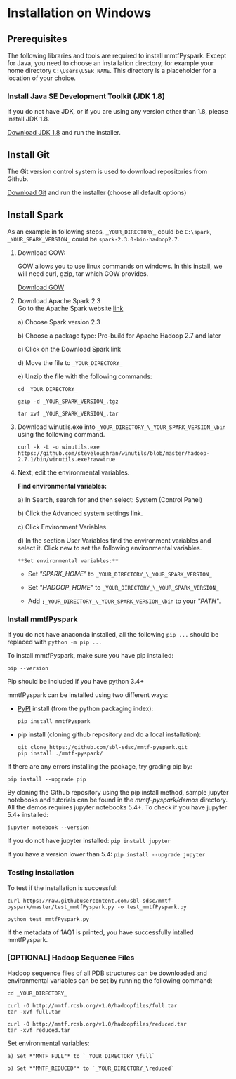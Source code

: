 # Installation on Windows

## Prerequisites
The following libraries and tools are required to install mmtfPyspark. Except for Java, you need to choose an installation directory, for example your home directory `C:\Users\USER_NAME`. This directory is a placeholder for a location of your choice.


### Install Java SE Development Toolkit (JDK 1.8)
If you do not have JDK, or if you are using any version other than 1.8, please install JDK 1.8.

[Download JDK 1.8](http://www.oracle.com/technetwork/java/javase/downloads/jdk8-downloads-2133151.html) and run the installer.


## Install Git
The Git version control system is used to download repositories from Github.

[Download Git](https://github.com/git-for-windows/git/releases/download/v2.16.1.windows.1/Git-2.16.1-64-bit.exe) and run the installer (choose all default options)


## Install Spark

As an example in following steps, `_YOUR_DIRECTORY_` could be `C:\spark`, `_YOUR_SPARK_VERSION_` could be `spark-2.3.0-bin-hadoop2.7`.

1.  Download GOW:

    GOW allows you to use linux commands on windows. In this install, we will need curl, gzip, tar which GOW provides.

    [Download GOW](https://github.com/bmatzelle/gow/releases/download/v0.8.0/Gow-0.8.0.exe)

2. Download Apache Spark 2.3  
    Go to the Apache Spark website [link](http://spark.apache.org/downloads.html)

    a) Choose Spark version 2.3

    b) Choose a package type: Pre-build for Apache Hadoop 2.7 and later

    c) Click on the Download Spark link

    d) Move the file to `_YOUR_DIRECTORY_`

    e) Unzip the file with the following commands:

    ```
    cd _YOUR_DIRECTORY_

    gzip -d _YOUR_SPARK_VERSION_.tgz

    tar xvf _YOUR_SPARK_VERSION_.tar
    ```

3.  Download winutils.exe into `_YOUR_DIRECTORY_\_YOUR_SPARK_VERSION_\bin` using the following command.

    ```
    curl -k -L -o winutils.exe https://github.com/steveloughran/winutils/blob/master/hadoop-2.7.1/bin/winutils.exe?raw=true
    ```

4.  Next, edit the environmental variables.

    **Find environmental variables:**

	a) In Search, search for and then select: System (Control Panel)

	b) Click the Advanced system settings link.

	c) Click Environment Variables.

	d) In the section User Variables find the environment variables and select it. Click new to set the following environmental variables.

        **Set environmental variables:**

	   * Set *"SPARK_HOME"* to `_YOUR_DIRECTORY_\_YOUR_SPARK_VERSION_`

       * Set *"HADOOP_HOME"* to `_YOUR_DIRECTORY_\_YOUR_SPARK_VERSION_`

       * Add `;_YOUR_DIRECTORY_\_YOUR_SPARK_VERSION_\bin` to your *"PATH"*.


### Install mmtfPyspark
If you do not have anaconda installed, all the following `pip ...` should be replaced with `python -m pip ...`

To install mmtfPyspark, make sure you have pip installed:

```
pip --version
```

Pip should be included if you have python 3.4+

mmtfPyspark can be installed using two different ways:
 * [PyPI](https://pypi.org/project/mmtfPyspark/) install (from the python packaging index):

    ```
    pip install mmtfPyspark
    ```

 * pip install (cloning github repository and do a local installation):

    ```
    git clone https://github.com/sbl-sdsc/mmtf-pyspark.git
    pip install ./mmtf-pyspark/
    ```

If there are any errors installing the package, try grading pip by:

```
pip install --upgrade pip    
```

By cloning the Github repository using the pip install method, sample jupyter notebooks and tutorials can be found in the *mmtf-pyspark/demos* directory. All the demos requires jupyter notebooks 5.4+. To check if you have jupyter 5.4+ installed:

```
jupyter notebook --version    
```

If you do not have jupyter installed:
    ```
    pip install jupyter    
    ```

If you have a version lower than 5.4:
    ```
    pip install --upgrade jupyter    
    ```

### Testing installation
To test if the installation is successful:

```
curl https://raw.githubusercontent.com/sbl-sdsc/mmtf-pyspark/master/test_mmtfPyspark.py -o test_mmtfPyspark.py

python test_mmtfPyspark.py
```

If the metadata of 1AQ1 is printed, you have successfully intalled mmtfPyspark.


### [OPTIONAL] Hadoop Sequence Files
Hadoop sequence files of all PDB structures can be downloaded and environmental variables can be set by running the following command:
```
cd _YOUR_DIRECTORY_

curl -O http://mmtf.rcsb.org/v1.0/hadoopfiles/full.tar
tar -xvf full.tar

curl -O http://mmtf.rcsb.org/v1.0/hadoopfiles/reduced.tar
tar -xvf reduced.tar
```

Set environmental variables:

    a) Set *"MMTF_FULL"* to `_YOUR_DIRECTORY_\full`

    b) Set *"MMTF_REDUCED"* to `_YOUR_DIRECTORY_\reduced`
